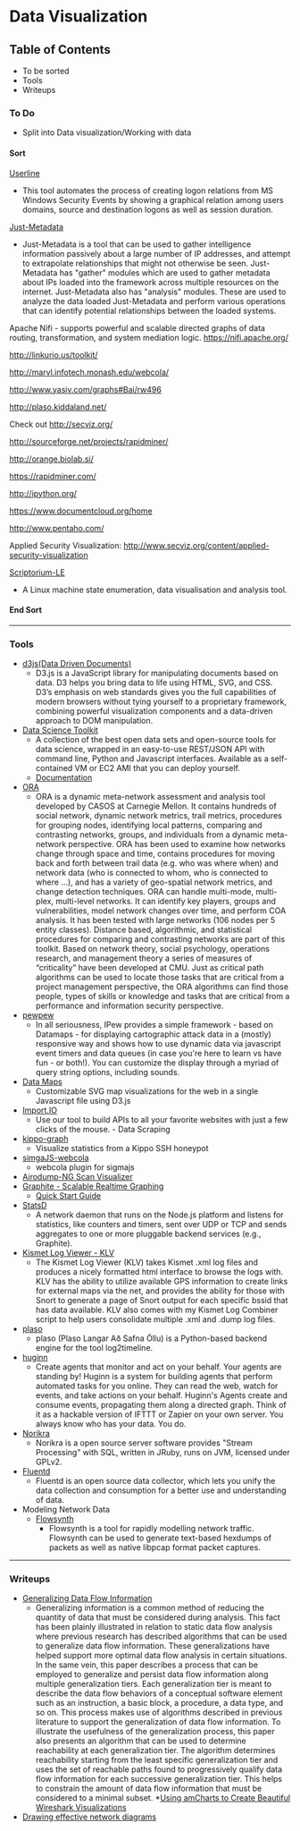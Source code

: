 # Data Visualization



## Table of Contents
* To be sorted
* Tools
* Writeups






### To Do
* Split into Data visualization/Working with data


#### Sort

[Userline](https://github.com/THIBER-ORG/userline)
* This tool automates the process of creating logon relations from MS Windows Security Events by showing a graphical relation among users domains, source and destination logons as well as session duration.

[Just-Metadata](https://github.com/ChrisTruncer/Just-Metadata)
* Just-Metadata is a tool that can be used to gather intelligence information passively about a large number of IP addresses, and attempt to extrapolate relationships that might not otherwise be seen. Just-Metadata has "gather" modules which are used to gather metadata about IPs loaded into the framework across multiple resources on the internet. Just-Metadata also has "analysis" modules. These are used to analyze the data loaded Just-Metadata and perform various operations that can identify potential relationships between the loaded systems.



Apache Nifi - supports powerful and scalable directed graphs of data routing, transformation, and system mediation logic.
https://nifi.apache.org/

http://linkurio.us/toolkit/

http://marvl.infotech.monash.edu/webcola/

http://www.yasiv.com/graphs#Bai/rw496

http://plaso.kiddaland.net/

Check out http://secviz.org/

http://sourceforge.net/projects/rapidminer/

http://orange.biolab.si/

https://rapidminer.com/


http://ipython.org/

https://www.documentcloud.org/home

http://www.pentaho.com/

Applied Security Visualization: http://www.secviz.org/content/applied-security-visualization

[Scriptorium-LE](https://github.com/imifos/Scriptorium-LE/)
* A Linux machine state enumeration, data visualisation and analysis tool.

#### End Sort

-----
### Tools
* [d3js(Data Driven Documents)](http://d3js.org/)
	* D3.js is a JavaScript library for manipulating documents based on data. D3 helps you bring data to life using HTML, SVG, and CSS. D3’s emphasis on web standards gives you the full capabilities of modern browsers without tying yourself to a proprietary framework, combining powerful visualization components and a data-driven approach to DOM manipulation. 
* [Data Science Toolkit](https://github.com/petewarden/dstk)
	* A collection of the best open data sets and open-source tools for data science, wrapped in an easy-to-use REST/JSON API with command line, Python and Javascript interfaces. Available as a self-contained VM or EC2 AMI that you can deploy yourself.
	* [Documentation](http://www.datasciencetoolkit.org/developerdocs)
* [ORA](http://www.casos.cs.cmu.edu/projects/ora/)
	* ORA is a dynamic meta-network assessment and analysis tool developed by CASOS at Carnegie Mellon.  It contains hundreds of social network, dynamic network metrics, trail metrics, procedures for grouping nodes, identifying local patterns, comparing and contrasting networks, groups, and individuals from a dynamic meta-network perspective. ORA has been used to examine how networks change through space and time,  contains procedures for moving back and forth between trail data (e.g. who was where when) and network data (who is connected to whom,  who is connected to where …),  and has a variety of geo-spatial network metrics, and change detection techniques. ORA can handle multi-mode, multi-plex, multi-level networks.  It can identify key players, groups and vulnerabilities, model network changes over time, and perform COA analysis.  It has been tested with large networks (106 nodes per 5 entity classes). Distance based, algorithmic, and statistical procedures for comparing and contrasting networks are part of this toolkit.  Based on network theory, social psychology, operations research, and management theory a series of measures of “criticality” have been developed at CMU.  Just as critical path algorithms can be used to locate those tasks that are critical from a project management perspective, the ORA algorithms can find those people, types of skills or knowledge and tasks that are critical from a performance and information security perspective. 
* [pewpew](https://github.com/hrbrmstr/pewpew)
	* In all seriousness, IPew provides a simple framework - based on Datamaps - for displaying cartographic attack data in a (mostly) responsive way and shows how to use dynamic data via javascript event timers and data queues (in case you're here to learn vs have fun - or both!). You can customize the display through a myriad of query string options, including sounds.
* [Data Maps](https://datamaps.github.io/)
	* Customizable SVG map visualizations for the web in a single Javascript file using D3.js
* [Import.IO](https://import.io/)
	* Use our tool to build APIs to all your favorite websites with just a few clicks of the mouse.  - Data Scraping
* [kippo-graph](https://github.com/ikoniaris/kippo-graph)
	* Visualize statistics from a Kippo SSH honeypot 
* [simgaJS-webcola](https://github.com/qinfchen/sigmajs-webcola)
	* webcola plugin for sigmajs 
* [Airodump-NG Scan Visualizer](http://hackoftheday.securitytube.net/2015/03/airodump-ng-scan-visualizer-ver-01.html)	
* [Graphite - Scalable Realtime Graphing](http://graphite.wikidot.com/start) 
	* [Quick Start Guide](http://graphite.wikidot.com/quickstart-guide)
* [StatsD](https://github.com/etsy/statsd/)
	* A network daemon that runs on the Node.js platform and listens for statistics, like counters and timers, sent over UDP or TCP and sends aggregates to one or more pluggable backend services (e.g., Graphite).
* [Kismet Log Viewer - KLV](http://mindflip.org/klv/)
	* The Kismet Log Viewer (KLV) takes Kismet .xml log files and produces a nicely formatted html interface to browse the logs with. KLV has the ability to utilize available GPS information to create links for external maps via the net, and provides the ability for those with Snort to generate a page of Snort output for each specific bssid that has data available. KLV also comes with my Kismet Log Combiner script to help users consolidate multiple .xml and .dump log files.
* [plaso](https://github.com/log2timeline/plaso)
	* plaso (Plaso Langar Að Safna Öllu) is a Python-based backend engine for the tool log2timeline. 
* [huginn](https://github.com/huginn/huginn)
	* Create agents that monitor and act on your behalf. Your agents are standing by! Huginn is a system for building agents that perform automated tasks for you online. They can read the web, watch for events, and take actions on your behalf. Huginn's Agents create and consume events, propagating them along a directed graph. Think of it as a hackable version of IFTTT or Zapier on your own server. You always know who has your data. You do.
* [Norikra](http://norikra.github.io/)
	* Norikra is a open source server software provides "Stream Processing" with SQL, written in JRuby, runs on JVM, licensed under GPLv2.
* [Fluentd](https://www.fluentd.org/architecture)
	* Fluentd is an open source data collector, which lets you unify the data collection and consumption for a better use and understanding of data.
* Modeling Network Data
	* [Flowsynth](https://github.com/secureworks/Flowsynth)
		* Flowsynth is a tool for rapidly modelling network traffic. Flowsynth can be used to generate text-based hexdumps of packets as well as native libpcap format packet captures.



-----
### Writeups
* [Generalizing Data Flow Information](http://uninformed.org/?v=all&a=34&t=sumry)
	* Generalizing information is a common method of reducing the quantity of data that must be considered during analysis. This fact has been plainly illustrated in relation to static data flow analysis where previous research has described algorithms that can be used to generalize data flow information. These generalizations have helped support more optimal data flow analysis in certain situations. In the same vein, this paper describes a process that can be employed to generalize and persist data flow information along multiple generalization tiers. Each generalization tier is meant to describe the data flow behaviors of a conceptual software element such as an instruction, a basic block, a procedure, a data type, and so on. This process makes use of algorithms described in previous literature to support the generalization of data flow information. To illustrate the usefulness of the generalization process, this paper also presents an algorithm that can be used to determine reachability at each generalization tier. The algorithm determines reachability starting from the least specific generalization tier and uses the set of reachable paths found to progressively qualify data flow information for each successive generalization tier. This helps to constrain the amount of data flow information that must be considered to a minimal subset. 
*[Using amCharts to Create Beautiful Wireshark Visualizations](http://www.thevisiblenetwork.com/2015/03/19/using-amcharts-to-create-beautiful-wireshark-visualizations/)
* [Drawing effective network diagrams](https://www.auvik.com/media/blog/effective-network-diagrams/)
